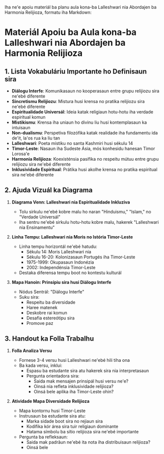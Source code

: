 Iha ne'e apoiu materiál ba planu aula kona-ba Lalleshwari nia Abordajen ba Harmonia Relijioza, formatu iha Markdown:

# Materiál Apoiu ba Aula kona-ba Lalleshwari nia Abordajen ba Harmonia Relijioza

## 1. Lista Vokabuláriu Importante ho Definisaun sira

- **Diálogu Interfe**: Komunikasaun no kooperasaun entre grupu relijiozu sira ne'ebé diferente
- **Sincretismu Relijiozu**: Mistura husi krensa no pratika relijiozu sira ne'ebé diferente
- **Espiritualidade Universál**: Ideia katak religiaun hotu-hotu iha verdade espiritual komun
- **Mistikismu**: Krensa iha uniaun ho divinu liu husi kontemplasaun ka intuisaun
- **Non-dualismu**: Perspetiva filozófika katak realidade iha fundamentu ida de'it, la'os rua ka liu tan
- **Lalleshwari**: Poeta místiku no santa Kashmiri husi sékulu 14
- **Timor-Leste**: Nasaun iha Sudeste Ásia, mós konhesidu hanesan Timor Lorosa'e
- **Harmonia Relijioza**: Koexisténsia pasífika no respeitu mútuu entre grupu relijiozu sira ne'ebé diferente
- **Inklusividade Espiritual**: Prátika husi akolhe krensa no pratika espiritual sira ne'ebé diferente

## 2. Ajuda Vizuál ka Diagrama

1. **Diagrama Venn: Lalleshwari nia Espiritualidade Inkluziva**
   - Tolu sirkulu ne'ebé kobre malu ho naran "Hinduismu," "Islam," no "Verdade Universál"
   - Iha sentru ne'ebé sirkulu hotu-hotu kobre malu, hakerek "Lalleshwari nia Ensinamentu"

2. **Linha Tempu: Lalleshwari nia Moris no Istória Timor-Leste**
   - Linha tempu horizontál ne'ebé hatudu:
     - Sékulu 14: Moris Lalleshwari nia
     - Sékulu 16-20: Kolonizasaun Portugés iha Timor-Leste
     - 1975-1999: Okupasaun Indonézia
     - 2002: Independénsia Timor-Leste
   - Destaka diferensa tempu boot no kontestu kulturál

3. **Mapa Hanoin: Prinsípiu sira husi Diálogu Interfe**
   - Nódus Sentrál: "Diálogu Interfe"
   - Suku sira:
     - Respeitu ba diversidade
     - Haree matenek
     - Deskobre rai komun
     - Desafia estereótipu sira
     - Promove paz

## 3. Handout ka Folla Trabalhu

1. **Folla Analiza Versu**
   - Fornese 3-4 versu husi Lalleshwari ne'ebé hili tiha ona
   - Ba kada versu, inklui:
     - Espasu ba estudante sira atu hakerek sira nia interpretasaun
     - Pergunta orientadora sira:
       - Saida mak mensajen prinsipál husi versu ne'e?
       - Oinsá nia refleta inklusividade relijioza?
       - Oinsá bele aplika iha Timor-Leste ohin?

2. **Atividade Mapa Diversidade Relijioza**
   - Mapa kontornu husi Timor-Leste
   - Instrusaun ba estudante sira atu:
     - Marka sidade boot sira no rejiaun sira
     - Kodifika kór área sira tuir religiaun dominante
     - Hatama símbolu ba sítio relijioza sira ne'ebé importante
   - Pergunta ba refleksaun:
     - Saida mak padrãun ne'ebé ita nota iha distribuisaun relijioza?
     - Oinsá bele